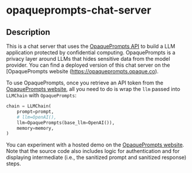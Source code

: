 # opaqueprompts-chat-server

## Description

This is a chat server that uses the [OpaquePrompts API](https://opaqueprompts.readthedocs.io/en/latest/) to build a LLM application protected by confidential computing. OpaquePrompts is a privacy layer around LLMs that hides sensitive data from the model provider. You can find a deployed version of this chat server on the [OpaquePrompts website (https://opaqueprompts.opaque.co).

To use OpaquePrompts, once you retrieve an API token from the [OpaquePrompts website](https://opaqueprompts.opaque.co), all you need to do is wrap the `llm` passed into `LLMChain` with `OpaquePrompts`:

```python
chain = LLMChain(
	prompt=prompt,
	# llm=OpenAI(),
	llm=OpaquePrompts(base_llm=OpenAI()),
	memory=memory,
)
```

You can experiment with a hosted demo on the [OpaquePrompts website](https://opaqueprompts.opaque.co). Note that the source code also includes logic for authentication and for displaying intermediate (i.e., the sanitized prompt and sanitized response) steps.